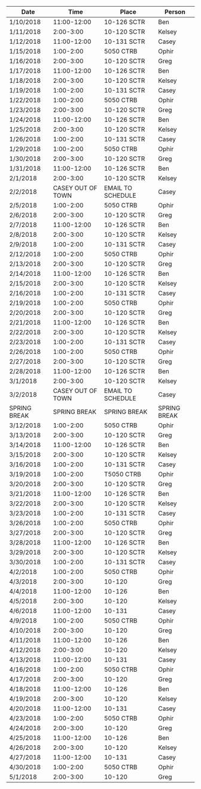| Date      | Time        | Place            | Person |
|-----------|-------------|------------------|--------|
| 1/10/2018 | 11:00-12:00 | 10-126 SCTR      | Ben    |
| 1/11/2018 | 2:00-3:00   | 10-120 SCTR      | Kelsey |
| 1/12/2018 | 11:00-12:00 | 10-131 SCTR      | Casey  |
| 1/15/2018 | 1:00-2:00   | 5050 CTRB        | Ophir  |
| 1/16/2018 | 2:00-3:00   | 10-120 SCTR      | Greg   |
| 1/17/2018 | 11:00-12:00 | 10-126 SCTR      | Ben    |
| 1/18/2018 | 2:00-3:00   | 10-120 SCTR      | Kelsey |
| 1/19/2018 | 1:00-2:00 | 10-131 SCTR      | Casey  |
| 1/22/2018 | 1:00-2:00   | 5050 CTRB        | Ophir  |
| 1/23/2018 | 2:00-3:00   | 10-120 SCTR      | Greg   |
| 1/24/2018 | 11:00-12:00 | 10-126 SCTR      | Ben    |
| 1/25/2018 | 2:00-3:00   | 10-120 SCTR         | Kelsey |
| 1/26/2018 | 1:00-2:00 | 10-131 SCTR      | Casey  |
| 1/29/2018 | 1:00-2:00   | 5050 CTRB        | Ophir  |
| 1/30/2018 | 2:00-3:00   | 10-120 SCTR      | Greg   |
| 1/31/2018 | 11:00-12:00 | 10-126 SCTR      | Ben    |
| 2/1/2018 | 2:00-3:00   | 10-120  SCTR        | Kelsey |
| 2/2/2018 | CASEY OUT OF TOWN | EMAIL TO SCHEDULE           | Casey  |
| 2/5/2018 | 1:00-2:00   | 5050 CTRB        | Ophir  |
| 2/6/2018 | 2:00-3:00   | 10-120 SCTR      | Greg   |
| 2/7/2018 | 11:00-12:00 | 10-126 SCTR      | Ben    |
| 2/8/2018 | 2:00-3:00   | 10-120 SCTR         | Kelsey |
| 2/9/2018 | 1:00-2:00 | 10-131 SCTR      | Casey  |
| 2/12/2018 | 1:00-2:00   | 5050 CTRB        | Ophir  |
| 2/13/2018 | 2:00-3:00   | 10-120 SCTR      | Greg   |
| 2/14/2018 | 11:00-12:00 | 10-126 SCTR      | Ben    |
| 2/15/2018 | 2:00-3:00   | 10-120 SCTR         | Kelsey |
| 2/16/2018 | 1:00-2:00 | 10-131 SCTR      | Casey  |
| 2/19/2018 | 1:00-2:00   | 5050 CTRB        | Ophir  |
| 2/20/2018 | 2:00-3:00   | 10-120 SCTR      | Greg   |
| 2/21/2018 | 11:00-12:00 | 10-126 SCTR     | Ben    |
| 2/22/2018 | 2:00-3:00   | 10-120 SCTR     | Kelsey |
| 2/23/2018 | 1:00-2:00 | 10-131 SCTR     | Casey  |
| 2/26/2018 | 1:00-2:00   | 5050 CTRB        | Ophir  |
| 2/27/2018 | 2:00-3:00   | 10-120 SCTR      | Greg   |
| 2/28/2018 | 11:00-12:00 | 10-126 SCTR      | Ben    |
| 3/1/2018 | 2:00-3:00   | 10-120 SCTR        | Kelsey |
| 3/2/2018 | CASEY OUT OF TOWN | EMAIL TO SCHEDULE| Casey  |
| SPRING BREAK | SPRING BREAK   | SPRING BREAK              | SPRING BREAK  |
| 3/12/2018 | 1:00-2:00   | 5050 CTRB        | Ophir  |
| 3/13/2018 | 2:00-3:00   | 10-120 SCTR      | Greg   |
| 3/14/2018 | 11:00-12:00 | 10-126 SCTR      | Ben    |
| 3/15/2018 | 2:00-3:00   | 10-120 SCTR         | Kelsey |
| 3/16/2018 | 1:00-2:00 | 10-131 SCTR      | Casey  |
| 3/19/2018 | 1:00-2:00   | T5050 CTRB        | Ophir  |
| 3/20/2018 | 2:00-3:00   | 10-120 SCTR      | Greg   |
| 3/21/2018 | 11:00-12:00 | 10-126 SCTR      | Ben    |
| 3/22/2018 | 2:00-3:00   | 10-120 SCTR         | Kelsey |
| 3/23/2018 | 1:00-2:00 | 10-131 SCTR      | Casey  |
| 3/26/2018 | 1:00-2:00   | 5050 CTRB        | Ophir  |
| 3/27/2018 | 2:00-3:00   | 10-120 SCTR      | Greg   |
| 3/28/2018 | 11:00-12:00 | 10-126 SCTR      | Ben    |
| 3/29/2018 | 2:00-3:00   | 10-120 SCTR         | Kelsey |
| 3/30/2018 | 1:00-2:00 | 10-131 SCTR      | Casey  |
| 4/2/2018 | 1:00-2:00   | 5050 CTRB        | Ophir  |
| 4/3/2018 | 2:00-3:00   | 10-120           | Greg   |
| 4/4/2018 | 11:00-12:00 | 10-126           | Ben    |
| 4/5/2018 | 2:00-3:00   | 10-120              | Kelsey |
| 4/6/2018 | 11:00-12:00 | 10-131           | Casey  |
| 4/9/2018 | 1:00-2:00   | 5050 CTRB        | Ophir  |
| 4/10/2018 | 2:00-3:00   | 10-120           | Greg   |
| 4/11/2018 | 11:00-12:00 | 10-126           | Ben    |
| 4/12/2018 | 2:00-3:00   | 10-120              | Kelsey |
| 4/13/2018 | 11:00-12:00 | 10-131           | Casey  |
| 4/16/2018 | 1:00-2:00   | 5050 CTRB        | Ophir  |
| 4/17/2018 | 2:00-3:00   | 10-120           | Greg   |
| 4/18/2018 | 11:00-12:00 | 10-126           | Ben    |
| 4/19/2018 | 2:00-3:00   | 10-120              | Kelsey |
| 4/20/2018 | 11:00-12:00 | 10-131           | Casey  |
| 4/23/2018 | 1:00-2:00   | 5050 CTRB        | Ophir  |
| 4/24/2018 | 2:00-3:00   | 10-120           | Greg   |
| 4/25/2018 | 11:00-12:00 | 10-126           | Ben    |
| 4/26/2018 | 2:00-3:00   | 10-120              | Kelsey |
| 4/27/2018 | 11:00-12:00 | 10-131           | Casey  |
| 4/30/2018 | 1:00-2:00   | 5050 CTRB        | Ophir  |
| 5/1/2018  | 2:00-3:00   | 10-120           | Greg   |
